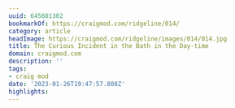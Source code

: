 ```yaml
---
uuid: 645601302
bookmarkOf: https://craigmod.com/ridgeline/014/
category: article
headImage: https://craigmod.com/ridgeline/images/014/014.jpg
title: The Curious Incident in the Bath in the Day-time
domain: craigmod.com
description: ''
tags:
- craig mod
date: '2023-01-26T19:47:57.808Z'
highlights:
---
```



